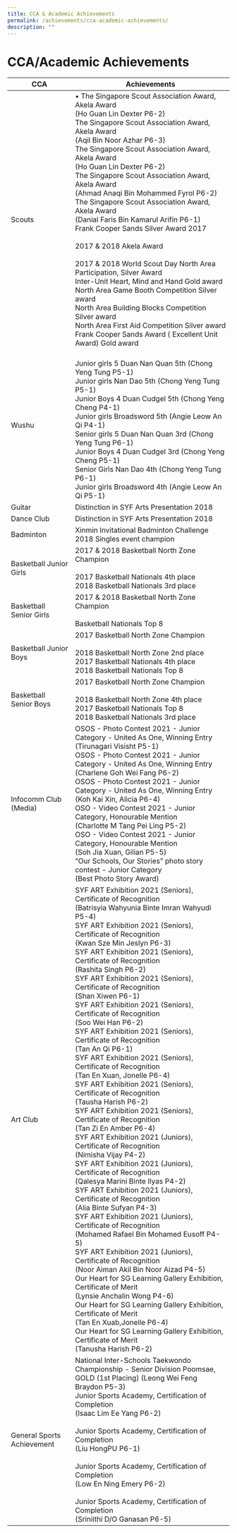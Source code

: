 ```yaml
---
title: CCA & Academic Achievements
permalink: /achievements/cca-academic-achievements/
description: ""
---
```

# CCA/Academic Achievements
| CCA                         | Achievements                     |
|-------------------|-----------------------------|
| Scouts                      | • The Singapore Scout Association Award, Akela Award<br>(Ho Guan Lin Dexter P6-2)<br>The Singapore Scout Association Award, Akela Award<br>(Aqil Bin Noor Azhar P6-3)<br>The Singapore Scout Association Award, Akela Award<br>(Ho Guan Lin Dexter P6-2)<br>The Singapore Scout Association Award, Akela Award<br>(Ahmad Anaqi Bin Mohammed Fyrol P6-2)<br>The Singapore Scout Association Award, Akela Award<br>(Danial Faris Bin Kamarul Arifin P6-1)<br>Frank Cooper Sands Silver Award 2017<br><br>2017 & 2018 Akela Award <br><br>2017 & 2018 World Scout Day North Area Participation, Silver Award <br>Inter-Unit Heart, Mind and Hand Gold award<br>North Area Game Booth Competition Silver award<br>North Area Building Blocks Competition Silver award<br>North Area First Aid Competition Silver award<br>Frank Cooper Sands Award ( Excellent Unit Award) Gold award                                                                                                |
| Wushu                       | <br>Junior girls 5 Duan Nan Quan 5th (Chong Yeng Tung P5-1)<br>Junior girls Nan Dao 5th (Chong Yeng Tung P5-1)<br>Junior Boys 4 Duan Cudgel 5th (Chong Yeng Cheng P4-1)<br>Junior girls Broadsword 5th (Angie Leow An Qi P4-1)<br>Senior girls 5 Duan Nan Quan 3rd (Chong Yeng Tung P6-1)<br>Junior Boys 4 Duan Cudgel 3rd (Chong Yeng Cheng P5-1)<br>Senior Girls Nan Dao 4th (Chong Yeng Tung P6-1)<br>Junior girls Broadsword 4th (Angie Leow An Qi P5-1)                                                                              |
|  Guitar                     | Distinction in SYF Arts Presentation 2018                                                              |
|  Dance Club                 | Distinction in SYF Arts Presentation 2018                                        |
|  Badminton                  | Xinmin Invitational Badminton Challenge 2018 Singles event champion                                                                                                                           |
|  Basketball Junior Girls    | 2017 & 2018 Basketball North Zone Champion<br><br>2017 Basketball Nationals 4th place <br>2018 Basketball Nationals 3rd place                                                                        |
|   Basketball Senior Girls   | 2017 & 2018 Basketball North Zone Champion <br><br>Basketball Nationals Top 8                                                                                                                                                                                                                                                                                                                                 |
|   Basketball Junior Boys    | 2017 Basketball North Zone Champion <br><br>2018 Basketball North Zone 2nd place<br>2017 Basketball Nationals 4th place<br>2018 Basketball Nationals Top 8                                                                                                                                             |
|  Basketball Senior Boys     | 2017 Basketball North Zone Champion <br><br>2018 Basketball North Zone 4th place<br>2017 Basketball Nationals Top 8<br>2018 Basketball Nationals 3rd place              |
|  Infocomm Club (Media)      | OSOS - Photo Contest 2021 - Junior Category  - United As One, Winning Entry (Tirunagari Visisht P5-1)<br>OSOS - Photo Contest 2021 - Junior Category  - United As One, Winning Entry (Charlene Goh Wei Fang P6-2)<br>OSOS - Photo Contest 2021 - Junior Category  - United As One, Winning Entry (Koh Kai Xin, Alicia P6-4)<br>OSO - Video Contest 2021 - Junior Category, Honourable Mention<br>(Charlotte M Tang Pei Ling P5-2)<br>OSO - Video Contest 2021 - Junior Category, Honourable Mention<br> (Soh Jia Xuan, Gilian P5-5)<br>“Our Schools, Our Stories” photo story contest - Junior Category<br> (Best Photo Story Award)                                                                                                                                                                                                                                                                                                                                                                                                                                                                                                                                                                                                                                                                                                                                                                                                                                                                                                                                                                                                                                                    |
|  Art Club                   | SYF ART Exhibition 2021 (Seniors), Certificate of Recognition<br>(Batrisyia Wahyunia Binte Imran Wahyudi P5-4)<br>SYF ART Exhibition 2021 (Seniors), Certificate of Recognition<br>(Kwan Sze Min Jeslyn P6-3)<br>SYF ART Exhibition 2021 (Seniors), Certificate of Recognition<br>(Rashita Singh P6-2)<br>SYF ART Exhibition 2021 (Seniors), Certificate of Recognition<br>(Shan Xiwen P6-1)<br>SYF ART Exhibition 2021 (Seniors), Certificate of Recognition<br>(Soo Wei Han P6-2)<br>SYF ART Exhibition 2021 (Seniors), Certificate of Recognition<br>(Tan An Qi P6-1)<br>SYF ART Exhibition 2021 (Seniors), Certificate of Recognition<br>(Tan En Xuan, Jonelle P6-4)<br>SYF ART Exhibition 2021 (Seniors), Certificate of Recognition<br>(Tausha Harish P6-2)<br>SYF ART Exhibition 2021 (Seniors), Certificate of Recognition<br>(Tan Zi En Amber P6-4)<br>SYF ART Exhibition 2021 (Juniors), Certificate of Recognition<br>(Nimisha Vijay P4-2)<br>SYF ART Exhibition 2021 (Juniors), Certificate of Recognition<br>(Qalesya Marini Binte Ilyas P4-2)<br>SYF ART Exhibition 2021 (Juniors), Certificate of Recognition<br>(Alia Binte Sufyan P4-3)<br>SYF ART Exhibition 2021 (Juniors), Certificate of Recognition<br>(Mohamed Rafael Bin Mohamed Eusoff P4-5)<br>SYF ART Exhibition 2021 (Juniors), Certificate of Recognition<br>(Noor Aiman Akil Bin Noor Aizad P4-5)<br>Our Heart for SG Learning Gallery Exhibition, Certificate of Merit<br>(Lynsie Anchalin Wong P4-6)<br>Our Heart for SG Learning Gallery Exhibition, Certificate of Merit<br>(Tan En Xuab,Jonelle P6-4)<br>Our Heart for SG Learning Gallery Exhibition, Certificate of Merit<br>(Tanusha Harish P6-2) |
|  General Sports Achievement | National Inter-Schools Taekwondo Championship - Senior Division Poomsae, GOLD (1st Placing) (Leong Wei Feng Braydon P5-3)<br>Junior Sports Academy, Certification of Completion<br>(Isaac Lim Ee Yang P6-2)<br><br>Junior Sports Academy, Certification of Completion<br>(Liu HongPU P6-1)<br><br>Junior Sports Academy, Certification of Completion<br>(Low En Ning Emery P6-2)<br><br>Junior Sports Academy, Certification of Completion <br>(Sriniithi D/O Ganasan P6-5)                      |